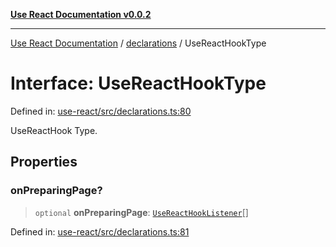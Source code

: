 [**Use React Documentation v0.0.2**](../../README.md)

***

[Use React Documentation](../../modules.md) / [declarations](../README.md) / UseReactHookType

# Interface: UseReactHookType

Defined in: [use-react/src/declarations.ts:80](https://github.com/stonemjs/use-react/blob/50c96852bd65a75b7f2a00786393fb0c90af6da8/src/declarations.ts#L80)

UseReactHook Type.

## Properties

### onPreparingPage?

> `optional` **onPreparingPage**: [`UseReactHookListener`](../type-aliases/UseReactHookListener.md)[]

Defined in: [use-react/src/declarations.ts:81](https://github.com/stonemjs/use-react/blob/50c96852bd65a75b7f2a00786393fb0c90af6da8/src/declarations.ts#L81)
